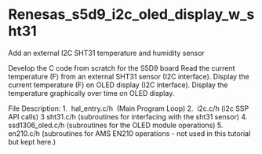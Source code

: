 # Renesas_s5d9_i2c_oled_display_w_sht31
Add an external I2C SHT31 temperature and humidity sensor

Develop the C code from scratch for the S5D9 board
Read the current temperature (F) from an external SHT31 sensor (I2C interface).
Display the current temperature (F) on OLED display (I2C interface).
Display the temperature graphically over time on OLED display.

File Description:
1.  hal_entry.c/h  (Main Program Loop)
2.  i2c.c/h (i2c SSP API calls)
3   sht31.c/h (subroutines for interfacing with the sht31 sensor)
4.  ssd1306_oled.c/h (subroutines for the OLED module operations)
5.  en210.c/h (subroutines for AMS EN210 operations - not used in this tutorial but kept here.)

